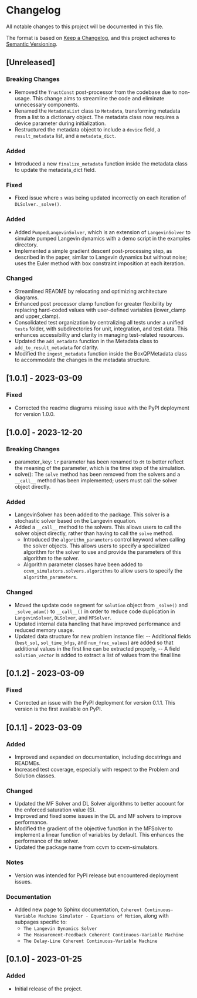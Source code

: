 # Changelog

All notable changes to this project will be documented in this file.

The format is based on [Keep a Changelog](https://keepachangelog.com/en/1.0.0/),
and this project adheres to [Semantic Versioning](https://semver.org/spec/v2.0.0.html).

## [Unreleased]
### Breaking Changes
- Removed the `TrustConst` post-processor from the codebase due to non-usage. This
  change aims to streamline the code and eliminate unnecessary components.
- Renamed the `MetadataList` class to `Metadata`, transforming metadata from a list
  to a dictionary object. The metadata class now requires a device parameter
  during initialization.
- Restructured the metadata object to include a `device` field, a
  `result_metadata` list, and a `metadata_dict`.

### Added
- Introduced a new `finalize_metadata` function inside the metadata class to
  update the metadata_dict field.

### Fixed 
- Fixed issue where `s` was being updated incorrectly on each iteration  of `DLSolver._solve()`.

### Added
- Added `PumpedLangevinSolver`, which is an extension of `LangevinSolver` to simulate pumped Langevin dynamics with a demo script in the examples directory.
- Implemented a simple gradient descent post-processing step, as described in the paper, similar to Langevin dynamics but without noise; uses the Euler method with box constraint imposition at each iteration.

### Changed
- Streamlined README by relocating and optimizing architecture diagrams.
- Enhanced post processor clamp function for greater flexibility by replacing
  hard-coded values with user-defined variables (lower_clamp and upper_clamp).
- Consolidated test organization by centralizing all tests under a unified
  `tests` folder, with subdirectories for unit, integration, and test data. This
  enhances accessibility and clarity in managing test-related resources.
- Updated the `add_metadata` function in the Metadata class to
  `add_to_result_metadata` for clarity.
- Modified the `ingest_metadata` function inside the BoxQPMetadata class to
  accommodate the changes in the metadata structure.

## [1.0.1] - 2023-03-09
### Fixed
- Corrected the readme diagrams missing issue with the PyPI deployment for version 1.0.0.

## [1.0.0] - 2023-12-20
### Breaking Changes
- parameter_key: `lr` parameter has been renamed to `dt` to better reflect the meaning of the parameter, which is the time step of the simulation.
- solve(): The `solve` method has been removed from the solvers and a `__call__` method has been implemented; users must call the solver object directly.

### Added
- LangevinSolver has been added to the package. This solver is a stochastic solver based on the Langevin equation.
- Added a `__call__` method to the solvers. This allows users to call the solver object directly, rather than having to call the `solve` method.
  - Introduced the `algorithm_parameters` control keyword when calling the solver objects. This allows users to specify a specialized algorithm for the solver to use and provide the parameters of this algorithm to the solver.
  - Algorithm parameter classes have been added to `ccvm_simulators.solvers.algorithms` to allow users to specify the `algorithm_parameters`.

### Changed
- Moved the update code segment for `solution` object from `_solve()` and `_solve_adam()` to `__call__()` in order to reduce code duplication in `LangevinSolver`, `DLSolver`, and `MFSolver`.
- Updated internal data handling that have improved performance and reduced memory usage.
- Updated data structure for new problem instance file:
	-- Additional fields (`best_sol`, `sol_time_bfgs`, and `num_frac_values`) are added so that additional values in the first line can be extracted properly,
	-- A field `solution_vector` is added to extract a list of values from the final line

## [0.1.2] - 2023-03-09
### Fixed
- Corrected an issue with the PyPI deployment for version 0.1.1. This version is the first available on PyPI.

## [0.1.1] - 2023-03-09
### Added
- Improved and expanded on documentation, including docstrings and READMEs.
- Increased test coverage, especially with respect to the Problem and Solution classes.

### Changed
- Updated the MF Solver and DL Solver algorithms to better account for the enforced saturation value (S).
- Improved and fixed some issues in the DL and MF solvers to improve performance.
- Modified the gradient of the objective function in the MFSolver to implement a linear function of variables by default. This enhances the performance of the solver.
- Updated the package name from ccvm to ccvm-simulators.

### Notes
- Version was intended for PyPI release but encountered deployment issues.

### Documentation
- Added new page to Sphinx documentation, `Coherent Continuous-Variable Machine Simulator - Equations of Motion`, along with subpages specific to:
    - `The Langevin Dynamics Solver`
    - `The Measurement-Feedback Coherent Continuous-Variable Machine`
    - `The Delay-Line Coherent Continuous-Variable Machine`

## [0.1.0] - 2023-01-25
### Added
- Initial release of the project.
